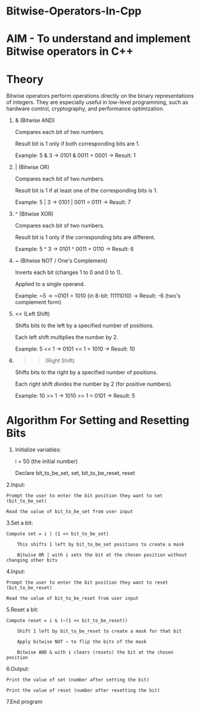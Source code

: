 # Bitwise-Operators-In-Cpp

# AIM - To understand and implement Bitwise operators in C++

# Theory

Bitwise operators perform operations directly on the binary representations of integers. They are especially useful in low-level programming, such as hardware control, cryptography, and performance optimization.
1. & (Bitwise AND)

    Compares each bit of two numbers.

    Result bit is 1 only if both corresponding bits are 1.

    Example: 5 & 3 → 0101 & 0011 = 0001 → Result: 1
   
3. | (Bitwise OR)

    Compares each bit of two numbers.

    Result bit is 1 if at least one of the corresponding bits is 1.

    Example: 5 | 3 → 0101 | 0011 = 0111 → Result: 7
   
5. ^ (Bitwise XOR)

    Compares each bit of two numbers.

    Result bit is 1 only if the corresponding bits are different.

    Example: 5 ^ 3 → 0101 ^ 0011 = 0110 → Result: 6
   
7. ~ (Bitwise NOT / One's Complement)

    Inverts each bit (changes 1 to 0 and 0 to 1).

    Applied to a single operand.

    Example: ~5 → ~0101 = 1010 (in 8-bit: 11111010) → Result: -6 (two's complement form)
   
9. << (Left Shift)

    Shifts bits to the left by a specified number of positions.

    Each left shift multiplies the number by 2.

    Example: 5 << 1 → 0101 << 1 = 1010 → Result: 10
   
6. >> (Right Shift)

    Shifts bits to the right by a specified number of positions.

    Each right shift divides the number by 2 (for positive numbers).

    Example: 10 >> 1 → 1010 >> 1 = 0101 → Result: 5

# Algorithm For Setting and Resetting Bits
1. Initialize variables:

    i = 50 (the initial number)

    Declare bit_to_be_set, set, bit_to_be_reset, reset

2.Input:

    Prompt the user to enter the bit position they want to set (bit_to_be_set)

    Read the value of bit_to_be_set from user input

3.Set a bit:

    Compute set = i | (1 << bit_to_be_set)

        This shifts 1 left by bit_to_be_set positions to create a mask

        Bitwise OR | with i sets the bit at the chosen position without changing other bits

4.Input:

    Prompt the user to enter the bit position they want to reset (bit_to_be_reset)

    Read the value of bit_to_be_reset from user input

5.Reset a bit:

    Compute reset = i & (~(1 << bit_to_be_reset))

        Shift 1 left by bit_to_be_reset to create a mask for that bit

        Apply bitwise NOT ~ to flip the bits of the mask

        Bitwise AND & with i clears (resets) the bit at the chosen position

6.Output:

    Print the value of set (number after setting the bit)

    Print the value of reset (number after resetting the bit)

7.End program

